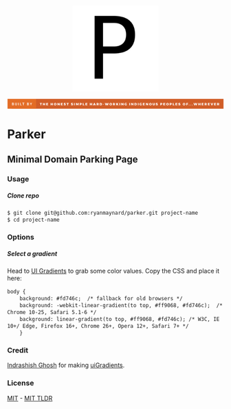 <p align="center">
  <img height="200" src="./cattywampus.png">
</p>

![badge](./badge.png)

# Parker
## Minimal Domain Parking Page

### Usage

##### Clone repo

```
$ git clone git@github.com:ryanmaynard/parker.git project-name
$ cd project-name
```

### Options

##### Select a gradient
Head to [UI Gradients][uigradients] to grab some color values. Copy the CSS and place it here:
 
```
body {
    background: #fd746c;  /* fallback for old browsers */
    background: -webkit-linear-gradient(to top, #ff9068, #fd746c);  /* Chrome 10-25, Safari 5.1-6 */
    background: linear-gradient(to top, #ff9068, #fd746c); /* W3C, IE 10+/ Edge, Firefox 16+, Chrome 26+, Opera 12+, Safari 7+ */
    }
```
### Credit
[Indrashish Ghosh][ghosh] for making [uiGradients][uigradients].

### License

[MIT][mit] - [MIT TLDR][mit-tldr]

[uigradients]: https://uigradients.com/
[ghosh]: https://github.com/ghosh
[mit]: ./LICENSE
[mit-tldr]: https://tldrlegal.com/license/mit-license
